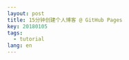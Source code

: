 ```yaml
---
layout: post
title: 15分钟创建个人博客 @ GitHub Pages
key: 20180105
tags:
  - tutorial
lang: en
---
```


<!--stackedit_data:
eyJoaXN0b3J5IjpbLTE2MjQ1Njc0MjVdfQ==
-->